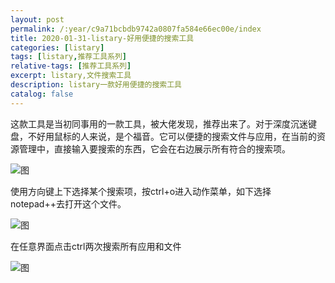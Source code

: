 ```yaml
---
layout: post
permalink: /:year/c9a71bcbdb9742a0807fa584e66ec00e/index
title: 2020-01-31-listary-好用便捷的搜索工具
categories: [listary]
tags: [listary,推荐工具系列]
relative-tags: [推荐工具系列]
excerpt: listary,文件搜索工具
description: listary一款好用便捷的搜索工具
catalog: false
---
```


这款工具是当初同事用的一款工具，被大佬发现，推荐出来了。对于深度沉迷键盘，不好用鼠标的人来说，是个福音。它可以便捷的搜索文件与应用，在当前的资源管理中，直接输入要搜索的东西，它会在右边展示所有符合的搜索项。

![图](https://gitee.com/linxingyang/at-2020-10-02-image/raw/master/image/L-listary/image/2020-01-31/01.png)



使用方向键上下选择某个搜索项，按ctrl+o进入动作菜单，如下选择notepad++去打开这个文件。

![图](https://gitee.com/linxingyang/at-2020-10-02-image/raw/master/image/L-listary/image/2020-01-31/02.png)



在任意界面点击ctrl两次搜索所有应用和文件

![图](https://gitee.com/linxingyang/at-2020-10-02-image/raw/master/image/L-listary/image/2020-01-31/04.png)

